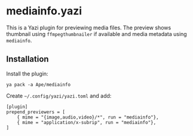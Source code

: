 # mediainfo.yazi

This is a Yazi plugin for previewing media files. The preview shows thumbnail
using `ffmpegthumbnailer` if available and media metadata using `mediainfo`.

## Installation

Install the plugin:

```
ya pack -a Ape/mediainfo
```

Create `~/.config/yazi/yazi.toml` and add:

```
[plugin]
prepend_previewers = [
    { mime = "{image,audio,video}/*", run = "mediainfo"},
    { mime = "application/x-subrip", run = "mediainfo"},
]
```
